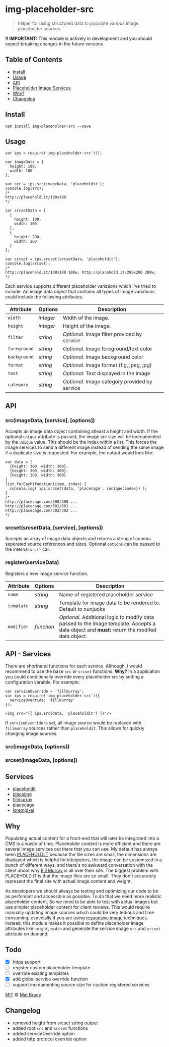 # img-placeholder-src

> helper for using structured data to populate various image placeholder sources. 

**!! IMPORTANT:** This module is actively in development and you should expect breaking changes in the future versions

## Table of Contents

- [Install](#install)
- [Usage](#usage)
- [API](#api)
- [Placeholder Image Services](#services)
- [Why?](#why)
- [Changelog](#changelog)

## Install 

```
npm install img-placeholder-src --save
```

## Usage

```
var ips = require('img-placeholder-src')();

var imageData = {
  height: 100,
  width: 100
};

var src = ips.src(imageData, 'placeholdit');
console.log(src);
/*
http://placehold.it/100x100
*/

var srcsetData = [
  {
    height: 100,
    width: 100
  },
  {
    height: 200,
    width: 200
  }
];

var srcset = ips.srcset(srcsetData, 'placeholdit');
console.log(srcset);
/*
http://placehold.it/100x100 100w, http://placehold.it/200x200 200w, 
*/
```
Each service supports different placeholder variations which I've tried to include. An image data object that contains all types of image variations could include the following attributes.


Attribute     | Options     | Description
---           | ---         | ---
`width`       | *integer*   | Width of the image.
`height`      | *integer*   | Height of the image.
`filter`      | *string*    | *Optional.* Image filter provided by service.
`foreground`  | *string*    | *Optional.* Image foreground/text color
`background`  | *string*    | *Optional.* Image background color
`format`      | *string*    | *Optional.* Image format (fig, jpeg, jpg)
`text`        | *string*    | *Optional.* Text displayed in the image
`category`    | *string*    | *Optional.* Image category provided by service


## API

### src(imageData, [service], [options])

Accepts an image data object containing atleast a height and width. If the optional `unique` attribute is passed, the image src size will be increamented by the `unique` value. This should be the index within a list. This forces the image services to send a different image instead of sending the same image if a duplicate size is requested. For example, the output would look like: 

```
var data = [
  {height: 300, width: 300},
  {height: 300, width: 300},
  {height: 300, width: 300}
]
list.forEach(function(item, index) {
  console.log( ips.srcset(data, 'placecage', {unique:index}) );
}
/*
http://placecage.com/300/300 ...
http://placecage.com/301/301 ...
http://placecage.com/302/302 ...
*/
```

### srcset(srcsetData, [service], [options])

Accepts an array of image data objects and returns a string of comma seperated source references and sizes. Optional `options` can be passed to the internal `src()` call. 

### register(serviceData)

Registers a new image service function.  

Attribute     | Options     | Description
---           | ---         | ---
`name`        | *string*    | Name of registered placeholder service
`template`    | *string*    | Template for image data to be rendered to. Default to nunjucks
`modifier`    | *function*  | *Optional.* Additional logic to modify data passed to the image template. Accepts a data object and **must:** return the modifed data object.

## API - Services 

There are shorthand functions for each service. Although, I would recommend to use the base `src` or `srcset` functions. **Why?** In a application you could conditionally override every placeholder src by setting a configuration varaible. For example:

```
var serviceOverride = 'fillmurray';
var ips = require('img-placeholder-src')({
  serviceOverride: 'fillmurray'
});
```

```
<img src="{{ ips.src(data, 'placeholdit') }}"/>
```

If `serviceOverride` is set, all image source would be replaced with `fillmurray` sources rather than `placeholdit`. This allows for quickly changing image sources. 

### src(imageData, [options])

### srcset(imageData, [options])

## Services 

- [placeholdit](http://placehold.it/)
- [placeimg](https://placeimg.com/)
- [fillmurray](http://www.fillmurray.com/)
- [placecage](http://www.placecage.com/)
- [lorempixel](http://lorempixel.com/)

## Why

Populating actual content for a front-end that will later be integrated into a CMS is a waste of time. Placeholder content is more efficient and there are several image services out there that you can use. My default has always been [PLACEHOLD.IT](http://placehold.it/) because the file sizes are small, the dimensions are displayed which is helpful for integrators, the image can be customized in a bunch of different ways, and there's no awkward conversation with the client about why [Bill Murray](http://www.fillmurray.com/) is all over their site. The biggest problem with PLACEHOLD.IT is that the image files are so small. They don't accurately represent the final site with actual image content and weight. 

As developers we should always be testing and optimizing our code to be as perfomant and accessible as possible. To do that we need more realistic placeholder content. So we need to be able to test with actual images but use simpler placeholder content for client reviews. This would require manually updating image sources which could be very tedious and time consuming, especially if you are using [responsive image](https://css-tricks.com/video-screencasts/133-figuring-responsive-images/) techniques. Instead, this module makes it possible to define placeholder image attributes like `height`, `width` and generate the service image `src` and `srcset` attribute on demand. 

## Todo

- [X] https support
- [ ] register custom placeholder template
- [ ] override existing templates
- [X] add global service override function
- [ ] support increamenting source size for custom registered services 

[MIT](http://opensource.org/licenses/MIT) © [Mat Brady](https://github.com/matbrady)

## Changelog 

- removed height from srcset string output
- added root `src` and `srcset` functions
- added serviceOverride option
- added http protocol override option
